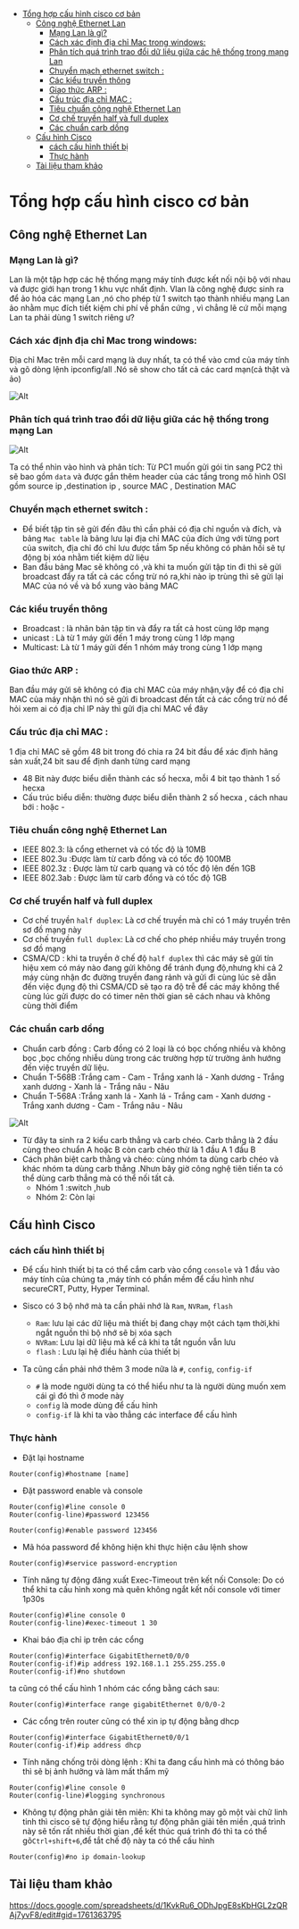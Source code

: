 - [Tổng hợp cấu hình cisco cơ bản](#tổng-hợp-cấu-hình-cisco-cơ-bản)
  - [Công nghệ Ethernet Lan](#công-nghệ-ethernet-lan)
    - [Mạng Lan là gì?](#mạng-lan-là-gì)
    - [Cách xác định địa chỉ Mac trong windows:](#cách-xác-định-địa-chỉ-mac-trong-windows)
    - [Phân tích quá trình trao đổi dữ liệu giữa các hệ thống trong mạng Lan](#phân-tích-quá-trình-trao-đổi-dữ-liệu-giữa-các-hệ-thống-trong-mạng-lan)
    - [Chuyển mạch ethernet switch :](#chuyển-mạch-ethernet-switch-)
    - [Các kiểu truyền thông](#các-kiểu-truyền-thông)
    - [Giao thức ARP :](#giao-thức-arp-)
    - [Cấu trúc địa chỉ MAC :](#cấu-trúc-địa-chỉ-mac-)
    - [Tiêu chuẩn công nghệ Ethernet Lan](#tiêu-chuẩn-công-nghệ-ethernet-lan)
    - [Cơ chế truyền half và full duplex](#cơ-chế-truyền-half-và-full-duplex)
    - [Các chuẩn carb dồng](#các-chuẩn-carb-dồng)
  - [Cấu hình Cisco](#cấu-hình-cisco)
    - [cách cấu hình thiết bị](#cách-cấu-hình-thiết-bị)
    - [Thực hành](#thực-hành)
  - [Tài liệu tham khảo](#tài-liệu-tham-khảo)

# Tổng hợp cấu hình cisco cơ bản
## Công nghệ Ethernet Lan
### Mạng Lan là gì?
Lan là một tập hợp các hệ thống mạng máy tính được kết nối nội bộ với nhau và được giới hạn trong 1 khu vực nhất định. Vlan là công nghệ được sinh ra để ảo hóa các mạng Lan ,nó cho phép từ 1 switch tạo thành nhiều mạng Lan ảo nhằm mục đích tiết kiệm chi phí về phần cứng , vì chẳng lẽ cứ mỗi mạng Lan ta phải dùng 1 switch riêng ư?
### Cách xác định địa chỉ Mac trong windows:
Địa chỉ Mac trên mỗi card mạng là duy nhất, ta có thể vào cmd của máy tính và gõ dòng lệnh ipconfig/all .Nó sẽ show cho tất cả các card mạn(cả thật và ảo)

![Alt](/thuctap/anh/Screenshot_73.png)

### Phân tích quá trình trao đổi dữ liệu giữa các hệ thống trong mạng Lan

![Alt](/thuctap/anh/Screenshot_74.png)

Ta có thể nhìn vào hình và phân tích: Từ PC1 muốn gửi gói tin sang PC2 thì sẽ bao gồm `data` và được gắn thêm header của các tầng trong mô hình OSI gồm  source ip ,destination ip , source MAC , Destination MAC

### Chuyển mạch ethernet switch :
  - Để biết tập tin sẽ gửi đến đâu thì cần phải có địa chỉ nguồn và đích, và bảng `Mac table` là bảng lưu lại địa chỉ MAC của đích ứng với từng port của switch, địa chỉ đó chỉ lưu được tầm 5p nếu không có phản hồi sẽ tự động bị xóa nhằm tiết kiệm dữ liệu
  - Ban đầu bảng Mac sẽ không có ,và khi ta muốn gửi tập tin đi thì sẽ gửi broadcast đẩy ra tất cả các cổng trừ nó ra,khi nào ip trùng thì sẽ gửi lại MAC của nó về và bổ xung vào bảng MAC
### Các kiểu truyền thông 
- Broadcast : là nhân bản tập tin và đẩy ra tất cả host cùng lớp mạng
- unicast : Là từ 1 máy gửi đến 1 máy trong cùng 1 lớp mạng
- Multicast: Là từ 1 máy gửi đến 1 nhóm máy trong cùng 1 lớp mạng
### Giao thức ARP : 
Ban đầu máy gửi sẽ không có địa chỉ MAC của máy nhận,vậy để có địa chỉ MAC của máy nhận thì nó sẽ gửi đi broadcast đến tất cả các cổng trừ nó để hỏi xem ai có địa chỉ IP này thì gửi địa chỉ MAC về đây
### Cấu trúc địa chỉ MAC :
 1 địa chỉ MAC sẽ gồm 48 bit trong đó chia ra 24 bit đầu để xác định hãng sản xuất,24 bit sau để định danh từng card mạng
  - 48 Bit này được biểu diễn thành các số hecxa, mỗi 4 bit tạo thành 1 số hecxa
  - Cấu trúc biểu diễn: thường được biểu diễn thành 2 số hecxa , cách nhau bới : hoặc - 

### Tiêu chuẩn công nghệ Ethernet Lan
  - IEEE 802.3: là cổng ethernet và có tốc độ là 10MB
  - IEEE 802.3u :Được làm từ carb đồng và có tốc độ 100MB
  - IEEE 802.3z : Được làm từ carb quang và có tốc độ lên đến 1GB
  - IEEE 802.3ab : Được làm từ carb đồng và có tốc độ 1GB
### Cơ chế truyền half và full duplex
- Cơ chế truyền `half duplex`: Là cơ chế truyền mà chỉ có 1 máy truyền trên sơ đồ mạng này
- Cơ chế truyền `full duplex`: Là cơ chế cho phép nhiều máy truyền trong sơ đồ mạng
- CSMA/CD : khi ta truyền ở chế độ `half duplex` thì các máy sẽ gửi tín hiệu xem có máy nào đang gửi không để tránh đụng độ,nhưng khi cả 2 máy cùng nhận đc đường truyền đang rảnh và gửi đi cùng lúc sẽ dẫn đến việc đụng độ thì CSMA/CD sẽ tạo ra độ trễ để các máy không thể cùng lúc gửi được do có timer nên thời gian sẽ cách nhau và không cùng thời điểm

### Các chuẩn carb dồng
- Chuẩn carb đồng : Carb đồng có 2 loại là có bọc chống nhiều và không bọc ,bọc chống nhiễu dùng trong các trường hợp từ trường ảnh hướng đến việc truyền dữ liệu.
- Chuẩn T-568B :Trắng cam - Cam - Trắng xanh lá - Xanh dương - Trắng xanh dương - Xanh lá - Trắng nâu - Nâu
- Chuẩn T-568A :Trắng xanh lá - Xanh lá - Trắng cam - Xanh dương - Trắng xanh dương - Cam - Trắng nâu - Nâu

![Alt](/thuctap/anh/Screenshot_75.png)

- Từ đây ta sinh ra 2 kiểu carb thẳng và carb chéo. Carb thẳng là 2 đầu cùng theo chuẩn A hoặc B còn carb chéo thừ là 1 đầu A 1 đầu B
- Cách phân biệt carb thằng và chéo: cùng nhóm ta dùng carb chéo và khác nhóm ta dùng carb thẳng .Nhưn bây giờ công nghệ tiên tiến ta có thể dùng carb thẳng mà có thể nối tất cả.
  - Nhóm 1 :switch ,hub
  - Nhóm 2: Còn lại 
## Cấu hình Cisco
### cách cấu hình thiết bị
- Để cấu hình thiết bị ta có thể cắm carb vào cổng `console` và 1 đầu vào máy tính của chúng ta ,máy tính có phần mềm để cấu hình như secureCRT, Putty, Hyper Terminal.
- Sisco có 3 bộ nhớ mà ta cần phải nhớ là `Ram`, `NVRam`, `flash`
  - `Ram`: lưu lại các dữ liệu mà thiết bị đang chạy một cách tạm thời,khi ngắt nguồn thì bộ nhớ sẽ bị xóa sạch
  - `NVRam`: Lưu lại dữ liệu mà kể cả khi ta tắt nguồn vẫn lưu
  - `flash` : Lưu lại hệ điều hành của thiết bị

- Ta cũng cần phải nhớ thêm 3 mode nữa là `#`, `config`, `config-if`
  - `#` là mode người dùng ta có thể hiểu như ta là người dùng muốn xem cái gì đó thì ở mode này
  - `config` là mode dùng để cấu hình
  - `config-if` là khi ta vào thẳng các interface để cấu hình

### Thực hành
- Đặt lại hostname


```
Router(config)#hostname [name]
```


- Đặt password enable và console

```
Router(config)#line console 0
Router(config-line)#password 123456
```

```
Router(config)#enable password 123456
```

- Mã hóa password để không hiện khi thực hiện câu lệnh show

```
Router(config)#service password-encryption 
```

- Tính năng tự động đăng xuất Exec-Timeout trên kết nối Console: Do có thể khi ta cấu hình xong mà quên không ngắt kết nối console với timer 1p30s

```
Router(config)#line console 0
Router(config-line)#exec-timeout 1 30
```

- Khai báo địa chỉ ip trên các cổng

```
Router(config)#interface GigabitEthernet0/0/0
Router(config-if)#ip address 192.168.1.1 255.255.255.0
Router(config-if)#no shutdown 
```

ta cũng có thể cấu hình 1 nhóm các cổng bằng cách sau:

```
Router(config)#interface range gigabitEthernet 0/0/0-2
```

- Các cổng trên router cũng có thể xin ip tự động bằng dhcp

```
Router(config)#interface GigabitEthernet0/0/1
Router(config-if)#ip address dhcp
```

- Tính năng chống trôi dòng lệnh : Khi ta đang cấu hình mà có thông báo thì sẽ bị ảnh hưởng và làm mất thẩm mỹ

```
Router(config)#line console 0
Router(config-line)#logging synchronous 
```

- Không tự động phân giải tên miên: Khi ta không may gõ một vài chữ linh tinh thì cisco sẽ tự động hiểu rằng tự động phân giải tên miền ,quá trình này sẽ tốn rất nhiều thời gian ,để kết thúc quá trình đó thì ta có thể gõ`Ctrl+shift+6`,để tắt chế độ này ta có thể cấu hình

```
Router(config)#no ip domain-lookup 
```



## Tài liệu tham khảo 
https://docs.google.com/spreadsheets/d/1KvkRu6_ODhJpgE8sKbHGL2zQRAj7yvF8/edit#gid=1761363795